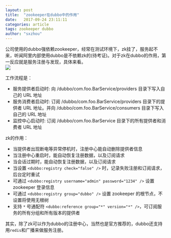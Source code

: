 ```yaml
---
layout: post
title:  "zookeeper在dubbo中的作用"
date:   2017-09-24 23:11:11
categories: article
tags: zookeeper dubbo
author: "sxzhou"
---  
```


公司使用的dubbo强依赖zookeeper，经常在测试环境下，zk挂了，服务起不来，听闻阿里内部使用dubbo是不依赖zk的(待考证)。对于zk在dubbo的作用，第一反应就是服务注册与发现，具体来看。  
![](http://dubbo.io/books/dubbo-user-book/sources/images/zookeeper.jpg)  

工作流程是：  
* 服务提供者启动时: 向 /dubbo/com.foo.BarService/providers 目录下写入自己的 URL 地址  
* 服务消费者启动时: 订阅 /dubbo/com.foo.BarService/providers 目录下的提供者 URL 地址。并向 /dubbo/com.foo.BarService/consumers 目录下写入自己的 URL 地址  
* 监控中心启动时: 订阅 /dubbo/com.foo.BarService 目录下的所有提供者和消费者 URL 地址  

zk的作用：  
* 当提供者出现断电等异常停机时，注册中心能自动删除提供者信息
* 当注册中心重启时，能自动恢复注册数据，以及订阅请求  
* 当会话过期时，能自动恢复注册数据，以及订阅请求  
* 当设置 `<dubbo:registry check="false" />` 时，记录失败注册和订阅请求，后台定时重试
* 可通过 `<dubbo:registry username="admin" password="1234" />` 设置 zookeeper 登录信息
* 可通过 `<dubbo:registry group="dubbo" />` 设置 zookeeper 的根节点，不设置将使用无根树
* 支持 `*` 号通配符 `<dubbo:reference group="*" version="*" />`，可订阅服务的所有分组和所有版本的提供者  

其实，除了zk可以作为dubbo的注册中心，当然也是官方推荐的，dubbo还支持用`redis`和广播来做服务注册。